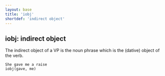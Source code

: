 ```yaml
---
layout: base
title: 'iobj'
shortdef: 'indirect object'
---
```


## iobj: indirect object

The indirect object of a VP is the noun phrase which is the (dative)
object of the verb.

~~~ sdparse
She gave me a raise
iobj(gave, me)
~~~
